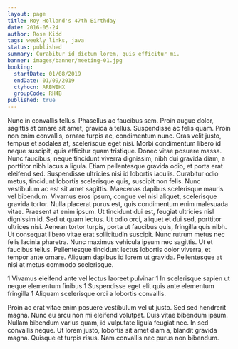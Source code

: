 ```yaml
---
layout: page
title: Roy Holland's 47th Birthday
date: 2016-05-24
author: Rose Kidd
tags: weekly links, java
status: published
summary: Curabitur id dictum lorem, quis efficitur mi.
banner: images/banner/meeting-01.jpg
booking:
  startDate: 01/08/2019
  endDate: 01/09/2019
  ctyhocn: ARBWEHX
  groupCode: RH4B
published: true
---
```

Nunc in convallis tellus. Phasellus ac faucibus sem. Proin augue dolor, sagittis at ornare sit amet, gravida a tellus. Suspendisse ac felis quam. Proin non enim convallis, ornare turpis ac, condimentum nunc. Cras velit justo, tempus et sodales at, scelerisque eget nisi. Morbi condimentum libero id neque suscipit, quis efficitur quam tristique. Donec vitae posuere massa. Nunc faucibus, neque tincidunt viverra dignissim, nibh dui gravida diam, a porttitor nibh lacus a ligula. Etiam pellentesque gravida odio, et porta erat eleifend sed. Suspendisse ultricies nisi id lobortis iaculis. Curabitur odio metus, tincidunt lobortis scelerisque quis, suscipit non felis. Nunc vestibulum ac est sit amet sagittis. Maecenas dapibus scelerisque mauris vel bibendum.
Vivamus eros ipsum, congue vel nisl aliquet, scelerisque gravida tortor. Nulla placerat purus est, quis condimentum enim malesuada vitae. Praesent at enim ipsum. Ut tincidunt dui est, feugiat ultricies nisl dignissim id. Sed ut quam lectus. Ut odio orci, aliquet et dui sed, porttitor ultrices nisi. Aenean tortor turpis, porta ut faucibus quis, fringilla quis nibh. Ut consequat libero vitae erat sollicitudin suscipit. Nunc rutrum metus nec felis lacinia pharetra. Nunc maximus vehicula ipsum nec sagittis. Ut et faucibus tellus. Pellentesque tincidunt lectus lobortis dolor viverra, et tempor ante ornare. Aliquam dapibus id lorem ut gravida. Pellentesque at nisi at metus commodo scelerisque.

1 Vivamus eleifend ante vel lectus laoreet pulvinar
1 In scelerisque sapien ut neque elementum finibus
1 Suspendisse eget elit quis ante elementum fringilla
1 Aliquam scelerisque orci a lobortis convallis.

Proin ac erat vitae enim posuere vestibulum vel ut justo. Sed sed hendrerit magna. Nunc eu arcu non mi eleifend volutpat. Duis vitae bibendum ipsum. Nullam bibendum varius quam, id vulputate ligula feugiat nec. In sed convallis neque. Ut lorem justo, lobortis sit amet diam a, blandit gravida magna. Quisque et turpis risus. Nam convallis nec purus non bibendum.

